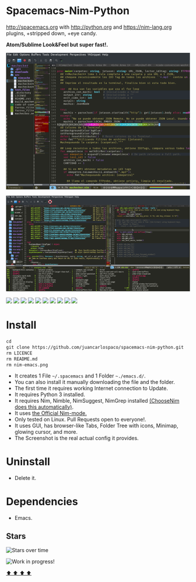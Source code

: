 # Spacemacs-Nim-Python

http://spacemacs.org with http://python.org and https://nim-lang.org plugins, +stripped down, +eye candy.

**Atom/Sublime Look&Feel but super fast!.**

![Spacemacs](nim-emacs.png)


![Spacemacs](temp.png)

![](https://img.shields.io/github/languages/count/juancarlospaco/spacemacs-nim-python?logoColor=green&style=for-the-badge)
![](https://img.shields.io/github/languages/top/juancarlospaco/spacemacs-nim-python?style=for-the-badge)
![](https://img.shields.io/github/stars/juancarlospaco/spacemacs-nim-python?style=for-the-badge)
![](https://img.shields.io/maintenance/yes/2019?style=for-the-badge)
![](https://img.shields.io/github/languages/code-size/juancarlospaco/spacemacs-nim-python?style=for-the-badge)
![](https://img.shields.io/github/issues-raw/juancarlospaco/spacemacs-nim-python?style=for-the-badge)
![](https://img.shields.io/github/issues-pr-raw/juancarlospaco/spacemacs-nim-python?style=for-the-badge)
![](https://img.shields.io/github/commit-activity/y/juancarlospaco/spacemacs-nim-python?style=for-the-badge)
![](https://img.shields.io/github/last-commit/juancarlospaco/spacemacs-nim-python?style=for-the-badge)
![](https://img.shields.io/liberapay/patrons/juancarlospaco?style=for-the-badge)


# Install

```
cd
git clone https://github.com/juancarlospaco/spacemacs-nim-python.git
rm LICENCE
rm README.md
rm nim-emacs.png
```

- It creates 1 File `~/.spacemacs` and 1 Folder `~./emacs.d/`.
- You can also install it manually downloading the file and the folder.
- The first time it requires working Internet connection to Update.
- It requires Python 3 installed.
- It requires Nim, Nimble, NimSuggest, NimGrep installed [(ChooseNim does this automatically)](https://nim-lang.org/install_unix.html).
- It uses [the Official Nim-mode.](https://github.com/nim-lang/nim-mode)
- Only tested on Linux. Pull Requests open to everyone!.
- It uses GUI, has browser-like Tabs, Folder Tree with icons, Minimap, glowing cursor, and more.
- The Screenshot is the real actual config it provides.

# Uninstall

- Delete it.


# Dependencies

- Emacs.


## Stars

![Stars over time](https://starchart.cc/juancarlospaco/spacemacs-nim-python.svg)

![](https://raw.githubusercontent.com/juancarlospaco/plz/master/pepehack.gif "Work in progress!")


[  ⬆️  ⬆️  ⬆️  ⬆️  ](#Spacemacs-Nim-Python "Go to top")
